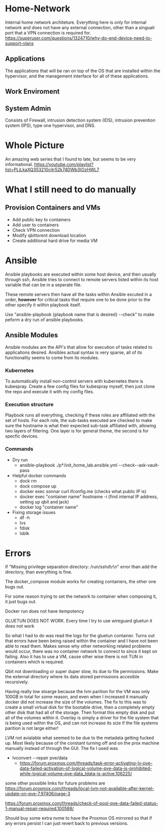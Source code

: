 # Home-Network
 Internal home network architeture. Everything here is only for internal network and does not have any external connection, other than a singualr port that a VPN connection is required for.
 https://superuser.com/questions/1324710/why-do-end-device-need-to-support-vlans

 ## Applications
The applications that will be ran on top of the OS that are installed within the hypervisor, and the management interface for all of these applications.


## Work Enviroment


 ## System Admin
 Consists of Firewall, intrusion detection system (IDS), intrusion prevention system (IPS), type one hypervisor, and DNS.



# Whole Picture



An amazing web series that I found to late, but seems to be very informational. https://youtube.com/playlist?list=PLjLkaXQ353210citr52k74DWb3IOzHWL7

# What I still need to do manually

## Provision Containers and VMs
- Add public key to containers
- Add user to containers
- Check VPN connection
- Modify qbittorent download location
- Create additional hard drive for media VM


# Ansible
Ansible playbooks are executed within some host device, and then usually through ssh, Ansible tries to connect to remote servers listed within its host variable that can be in a seperate file.

These remote servers then have all the tasks within Ansible excuted in a order, **however** for critical tasks that require one to be done prior to the other specify it within playbook itself.

Use "ansible-playbook {playbook name that is desired} --check" to make peform a dry run of ansible playbooks.

## Ansible Modules
Ansible modules are the API's that allow for execution of tasks related to applications desired. Ansibles actual syntax is very sparse,
all of its functionality seems to come from its modules.


### Kubernetes
To automatically install non-control servers with kubernetes there is kubespray.
Create a few config files for kubespray myself, then just clone the repo and execute it with my config files.


### Execution structure
Playbook runs all everything, checking if these roles are affiliated with the set of hosts. For each role, the sub-tasks executed are checked to make sure the hostname is what their expected sub-task affiliated with, allowing two layers of filtering. One layer is for general theme, the second is for specfic devices.


### Commands
- Dry run
    - ansible-playbook ./p*/init_home_lab.ansible.yml --check--ask-vault-pass
- Helpful docker commands
    - dock rm
    - dock compose up
    - docker exec sonnar curl ifconfig.me (checks what public IP is)
    - docker exec "container name" hostname -i (find internal IP address, setting up qbit and jack)
    - docker log "container name"
- Fixing storage issues
    - df -h
    - lvs
    - fdisk
    - lsblk


# Errors
If "Missing privilege separation directory: /run/sshd\r\n" error than add the directory, than everything is fine.

The docker_compose module works for creating containers, the other one bugs out.

For some reason trying to set the network to container when composing it, it just bugs out.

Docker run does not have itempotency

GLUETUN DOES NOT WORK.
Every time I try to use wireguard gluetun it does not work

So what I had to do was read the logs for the gluetun container. Turns out that errors have been being raised within the container and I have not been able to read them. Makes sense why other networking related problems would occur, there was no container network to connect to since it kept on failing.
Also it has to use a VM, cause other wise there is not TUN in containers which is required.


Qbit not downloading or super duper slow, its due to file permissions. Make the external directory where its data stored permissions accesible recursively.

Having really low stoarge because the lvm parition for the VM was only 100GB in total for some reason, and even when I increased it manually docker did not increase the size of the volumes. The fix to this was to create a small virtual disk for the bootable drive, then a completely empty other disk that had all of the storage. Then format this empty disk and put all of the volumes within it. Overlay is simply a driver for the file system that is being used within the OS, and can not increase its size if the file systems parition is not large either!


LVM not avialable what seemed to be due to the metadata getting fucked up. Most likely because of the constant turning off and on the prox machine manually instead of through the GUI. The fix I used was 
- lvconvert --repair pve/data
    - https://forum.proxmox.com/threads/task-error-activating-lv-pve-data-failed-activation-of-logical-volume-pve-data-is-prohibited-while-logical-volume-pve-data_tdata-is-active.106225/

some other possible links for future problems are
https://forum.proxmox.com/threads/local-lvm-not-available-after-kernel-update-on-pve-7.97406/page-3

https://forum.proxmox.com/threads/check-of-pool-pve-data-failed-status-1-manual-repair-required.100588/

Should buy some extra nvme to have the Proxmox OS mirrored so that if any errors persist I can just revert back to previous versions.
